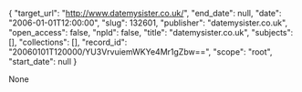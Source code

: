 {
  "target_url": "http://www.datemysister.co.uk/", 
  "end_date": null, 
  "date": "2006-01-01T12:00:00", 
  "slug": 132601, 
  "publisher": "datemysister.co.uk", 
  "open_access": false, 
  "npld": false, 
  "title": "datemysister.co.uk", 
  "subjects": [], 
  "collections": [], 
  "record_id": "20060101T120000/YU3VrvuiemWKYe4Mr1gZbw==", 
  "scope": "root", 
  "start_date": null
}

None